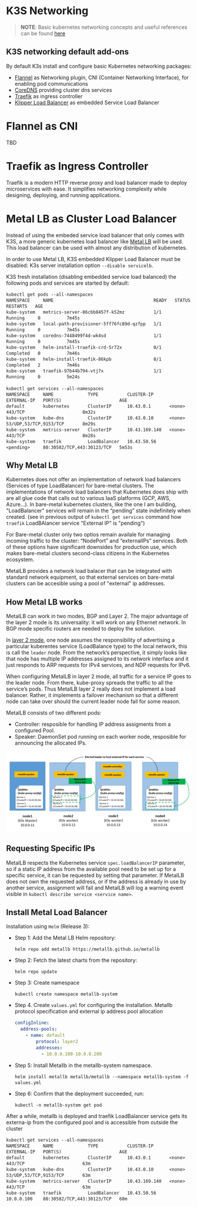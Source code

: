 # K3S Networking

> **NOTE**: Basic kubernetes networking concepts and useful references can be found [here](./k8s_networking_basics.md) 

## K3S networking default add-ons

By default K3s install and configure basic Kubernetes networking packages:

- [Flannel](https://github.com/flannel-io/flannel) as Networking plugin, CNI (Container Networking Interface), for enabling pod communications
- [CoreDNS](https://coredns.io/) providing cluster dns services
- [Traefik](https://traefik.io/) as ingress controller
- [Klipper Load Balancer](https://github.com/k3s-io/klipper-lb) as embedded Service Load Balancer


# Flannel as CNI

TBD

# Traefik as Ingress Controller

Traefik is a modern HTTP reverse proxy and load balancer made to deploy microservices with ease. It simplifies networking complexity while designing, deploying, and running applications.

# Metal LB as Cluster Load Balancer

Instead of using the embeded service load balancer that only comes with K3S, a more generic kubernetes load balancer like [Metal LB](https://metallb.universe.tf/) will be used. This load balancer can be used with almost any distribution of kubernetes.

In order to use Metal LB, K3S embedded Klipper Load Balancer must be disabled: K3s server installation  option `--disable servicelb`.

K3S fresh installation (disabling embedded service load balanced) the following pods and services are started by default:

```
kubectl get pods --all-namespaces
NAMESPACE     NAME                                      READY   STATUS      RESTARTS   AGE
kube-system   metrics-server-86cbb8457f-k52mz           1/1     Running     0          7m45s
kube-system   local-path-provisioner-5ff76fc89d-qzfpp   1/1     Running     0          7m45s
kube-system   coredns-7448499f4d-wk4sd                  1/1     Running     0          7m45s
kube-system   helm-install-traefik-crd-5r72x            0/1     Completed   0          7m46s
kube-system   helm-install-traefik-86kpb                0/1     Completed   2          7m46s
kube-system   traefik-97b44b794-vtj7x                   1/1     Running     0          5m24s

kubectl get services --all-namespaces
NAMESPACE     NAME             TYPE           CLUSTER-IP      EXTERNAL-IP   PORT(S)                      AGE
default       kubernetes       ClusterIP      10.43.0.1       <none>        443/TCP                      8m32s
kube-system   kube-dns         ClusterIP      10.43.0.10      <none>        53/UDP,53/TCP,9153/TCP       8m29s
kube-system   metrics-server   ClusterIP      10.43.169.140   <none>        443/TCP                      8m28s
kube-system   traefik          LoadBalancer   10.43.50.56     <pending>     80:30582/TCP,443:30123/TCP   5m53s
```

## Why Metal LB

Kubernetes does not offer an implementation of network load balancers (Services of type LoadBalancer) for bare-metal clusters. The implementations of network load balancers that Kubernetes does ship with are all glue code that calls out to various IaaS platforms (GCP, AWS, Azure…). In bare-metal kubernetes clusters, like the one I am building, "LoadBalancer" services will remain in the “pending” state indefinitely when created.
(see in previous output of `kubectl get services` command how `traefik` LoadBAlancer service "External IP" is "pending")

For Bare-metal cluster only two optios remain availale for managing incoming traffic to the cluster: “NodePort” and “externalIPs” services. Both of these options have significant downsides for production use, which makes bare-metal clusters second-class citizens in the Kubernetes ecosystem.

MetalLB provides a network load balacer that can be integrated with standard network equipment, so that external services on bare-metal clusters can be accesible using a pool of "external" ip addresses.

## How Metal LB works

MetalLB can work in two modes, BGP and Layer 2. The major advantage of the layer 2 mode is its universality: it will work on any Ethernet network. In BGP mode specific routers are needed to deploy the solution.

In [layer 2 mode](https://metallb.universe.tf/concepts/layer2/), one node assumes the responsibility of advertising a particular kuberentes service (LoadBalance type) to the local network, this is call the `leader` node. From the network’s perspective, it simply looks like that node has multiple IP addresses assigned to its network interface and it just responds to ARP requests for IPv4 services, and NDP requests for IPv6.

When configuring MetalLB in layer 2 mode, all traffic for a service IP goes to the leader node. From there, kube-proxy spreads the traffic to all the service’s pods. Thus MetalLB layer 2 really does not implement a load balancer. Rather, it implements a failover mechanism so that a different node can take over should the current leader node fail for some reason.

MetalLB consists of two different pods:

- Controller: resposible for handling IP address assigments from a configured Pool.
- Speaker: DaemonSet pod running on each worker node, resposible for announcing the allocated IPs.


![metal-lb-architecture](images/metallb_architecture.png)


## Requesting Specific IPs

MetalLB respects the Kubernetes service `spec.loadBalancerIP` parameter, so if a static IP address from the available pool need to be set up for a specific service, it can be requested by setting that parameter. If MetalLB does not own the requested address, or if the address is already in use by another service, assignment will fail and MetalLB will log a warning event visible in `kubectl describe service <service name>`.


## Install Metal Load Balancer


Installation using `Helm` (Release 3):

- Step 1: Add the Metal LB Helm repository:
    ```
    helm repo add metallb https://metallb.github.io/metallb
    ```
- Step 2: Fetch the latest charts from the repository:
    ```
    helm repo update
    ```
- Step 3: Create namespace
    ```
    kubectl create namespace metallb-system
    ```
- Step 4. Create `values.yml` for configuring the installation. Metallb protocol specification and external ip address pool allocation

    ```yml
    configInline:
      address-pools:
        - name: default
            protocol: layer2
            addresses:
              - 10.0.0.100-10.0.0.200
    ```

- Step 5: Install Metallb in the metallb-system namespace.
    ```
    helm install metallb metallb/metallb --namespace metallb-system -f values.yml
    ```
- Step 6: Confirm that the deployment succeeded, run:
    ```
    kubectl -n metallb-system get pod
    ```


After a while, metallb is deployed and traefik LoadBalancer service gets its externa-ip from the configured pool and is accessible from outside the cluster

```
kubectl get services --all-namespaces
NAMESPACE     NAME             TYPE           CLUSTER-IP      EXTERNAL-IP   PORT(S)                      AGE
default       kubernetes       ClusterIP      10.43.0.1       <none>        443/TCP                      63m
kube-system   kube-dns         ClusterIP      10.43.0.10      <none>        53/UDP,53/TCP,9153/TCP       63m
kube-system   metrics-server   ClusterIP      10.43.169.140   <none>        443/TCP                      63m
kube-system   traefik          LoadBalancer   10.43.50.56     10.0.0.100    80:30582/TCP,443:30123/TCP   60m
```
